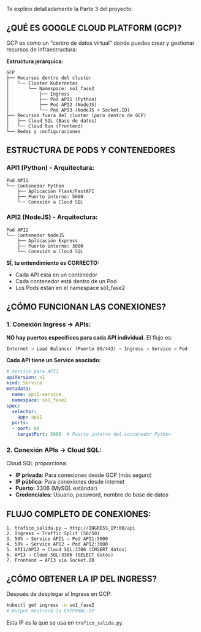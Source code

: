 Te explico detalladamente la Parte 3 del proyecto:

## **¿QUÉ ES GOOGLE CLOUD PLATFORM (GCP)?**

GCP es como un "centro de datos virtual" donde puedes crear y gestionar recursos de infraestructura:

**Estructura jerárquica:**
```
GCP
├── Recursos dentro del cluster
│   └── Cluster Kubernetes
│       └── Namespace: so1_fase2
│           ├── Ingress
│           ├── Pod API1 (Python)
│           ├── Pod API2 (NodeJS)
│           └── Pod API3 (NodeJS + Socket.IO)
├── Recursos fuera del cluster (pero dentro de GCP)
│   ├── Cloud SQL (Base de datos)
│   └── Cloud Run (Frontend)
└── Redes y configuraciones
```


## **ESTRUCTURA DE PODS Y CONTENEDORES**

### **API1 (Python) - Arquitectura:**
```
Pod API1
└── Contenedor Python
    ├── Aplicación Flask/FastAPI
    ├── Puerto interno: 5000
    └── Conexión a Cloud SQL
```

### **API2 (NodeJS) - Arquitectura:**
```
Pod API2
└── Contenedor NodeJS
    ├── Aplicación Express
    ├── Puerto interno: 3000
    └── Conexión a Cloud SQL
```

**SÍ, tu entendimiento es CORRECTO:**
- Cada API está en un contenedor
- Cada contenedor está dentro de un Pod
- Los Pods están en el namespace so1_fase2

## **¿CÓMO FUNCIONAN LAS CONEXIONES?**

### **1. Conexión Ingress → APIs:**

**NO hay puertos específicos para cada API individual.** El flujo es:

```
Internet → Load Balancer (Puerto 80/443) → Ingress → Service → Pod
```

**Cada API tiene un Service asociado:**
```yaml
# Service para API1
apiVersion: v1
kind: Service
metadata:
  name: api1-service
  namespace: so1_fase2
spec:
  selector:
    app: api1
  ports:
  - port: 80
    targetPort: 5000  # Puerto interno del contenedor Python
```

### **2. Conexión APIs → Cloud SQL:**

Cloud SQL proporciona:
- **IP privada:** Para conexiones desde GCP (más seguro)
- **IP pública:** Para conexiones desde internet
- **Puerto:** 3306 (MySQL estándar)
- **Credenciales:** Usuario, password, nombre de base de datos


## **FLUJO COMPLETO DE CONEXIONES:**

```
1. trafico_salida.py → http://INGRESS_IP:80/api
2. Ingress → Traffic Split (50/50)
3. 50% → Service API1 → Pod API1:5000
4. 50% → Service API2 → Pod API2:3000
5. API1/API2 → Cloud SQL:3306 (INSERT datos)
6. API3 → Cloud SQL:3306 (SELECT datos)
7. Frontend → API3 via Socket.IO
```

## **¿CÓMO OBTENER LA IP DEL INGRESS?**

Después de desplegar el Ingress en GCP:

```bash
kubectl get ingress -n so1_fase2
# Output mostrará la EXTERNAL-IP
```

Esta IP es la que se usa en `trafico_salida.py`.

